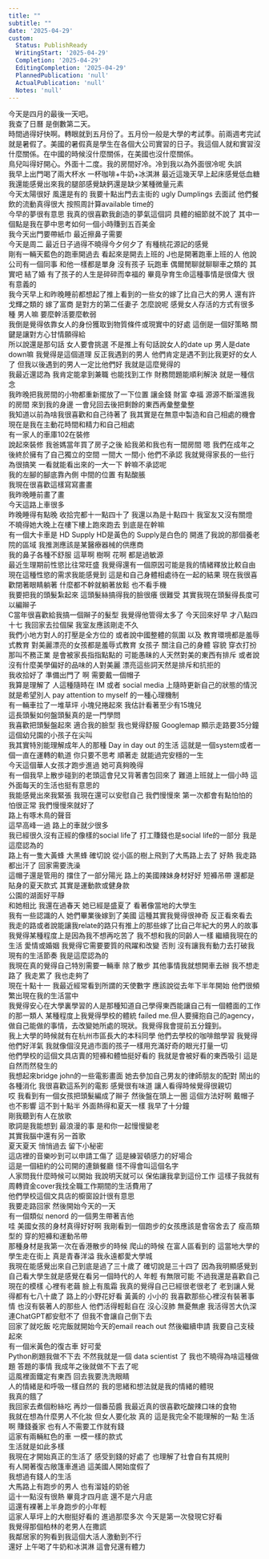 ```yaml
---      
title: ""      
subtitle: ""      
date: '2025-04-29'      
custom:      
  Status: PublishReady      
  WritingStart: '2025-04-29'      
  Completion: '2025-04-29'      
  EditingCompletion: '2025-04-29'      
  PlannedPublication: 'null'      
  ActualPublication: 'null'      
  Notes: 'null'      
---          
```

今天是四月的最後一天吧。          
我查了日曆 是倒數第二天。        
時間過得好快啊。轉眼就到五月份了。五月份一般是大學的考試季。前兩週考完試 就是暑假了。美國的暑假真是學生在各個大公司實習的日子。我這個人就和實習沒什麼關係。在中國的時候沒什麼關係，在美國也沒什麼關係。          
鳥兒叫得好開心。外面十二度。我的房間好冷。冷到我以為外面很冷呢 失誤          
我早上出門喝了兩大杯水 一杯咖啡+牛奶+冰淇淋 最近這幾天早上起床感覺低血糖 我還能感覺出來我的腿部感覺缺鈣還是缺少某種微量元素          
今天太陽很好 風還是有的 我要十點出門去主街的 ugly Dumplings 去面試 他們餐飲的流動真得很大 按照周計算available time的          
今早的夢很有意思 我真的很喜歡我創造的夢氣這個詞 具體的細節就不說了 其中一個點是我在夢中思考如何一個小時賺到五百美金          
我今天出門要帶紙巾 最近擦鼻子需要          
今天是周二 最近日子過得不曉得今夕何夕了 有種桃花源記的感覺           
剛有一輛天藍色的跑車開過去 看起來是開去上班的 J也是開著跑車上班的人 他說公司有一個同事 和他一樣都是單身 沒有孩子 玩跑車 偶爾閒聊就聊聊車之類的 其實吧 結了婚 有了孩子的人生是碎碎而幸福的 畢竟孕育生命這種事情是很偉大 很有意義的           
我今天早上和昨晚睡前都想起了推上看到的一些女的嫁了比自己大的男人 還有許戈輝之類的 嫁了富商 是對方的第二任妻子 怎麼說呢 感覺女人存活的方式有很多種 男人嘛 要麼幹活要麼軟弱          
我倒是覺得依靠女人的身份獲取到物質條件或現實中的好處 這倒是一個好策略 關鍵是讓對方心甘情願得給          
所以說還是那句話 女人要會挑選 不是推上有句話說女人的date up 男人是date down嘛 我覺得是這個道理 反正我遇到的男人 他們肯定是遇不到比我更好的女人了 但我以後遇到的男人一定比他們好 我就是這麼覺得的          
我最近還認為 我肯定能拿到兼職 也能找到工作 財務問題能順利解決 就是一種信念           
我昨晚把我房間的小物都重新擺放了一下位置 讓金錢 財富 幸福 源源不斷溜進我的房間 來到我的身邊 一會兒回去後把剩餘的東西再彙整彙整          
我知道以前為啥我很喜歡和自己待著了 我其實是在無意中製造和自己相處的機會 現在是我在主動花時間和精力和自己相處          
有一家人的車庫102在裝修          
說起來裝修 我爸媽當年買了房子之後 給我弟和我也有一間房間 嗯 我們在成年之後終於擁有了自己獨立的空間 一間大 一間小 他們不承認 我就覺得家長的一些行為很搞笑 一看就能看出來的一大一下 幹嘛不承認呢           
我的左腳的腳底靠內側 中間的位置 有點酸脹        
我現在很喜歡這樣寫寫畫畫        
我昨晚睡前畫了畫          
今天這路上車很多           
昨晚睡得有點晚 收拾完都十一點四十了 我還以為是十點四十 我室友又沒有關燈 不曉得她大晚上在樓下樓上跑來跑去 到底是在幹嘛          
有一個大卡車是 HD Supply HD是黃色的 Supply是白色的 開進了我說的那個養老院的區域 我推測應該是某醫療器械的供應商          
我的鼻子各種不舒服 這草啊 樹啊 花啊 都是過敏源          
最近生理期前性慾比往常旺盛 我覺得還有一個原因可能是我的情緒釋放比較自由 現在這種性慾的需求我能感覺到 這是和自己身體相處待在一起的結果 現在我很喜歡閉著眼睛躺著 什麼都不幹就躺著放鬆 也不看手機          
我要把我的頭髮紮起來 這頭髮絲搞得我的臉很癢 很難受 其實我現在頭髮得長度可以編辮子        
C當年很喜歡給我搞一個辮子的髮型 我覺得他管得太多了 今天回來好早 才八點四十七 我回家去拉個屎 我室友應該剛走不久          
我們小地方對人的打壓是全方位的 或者說中國整體的氛圍 以及 教育環境都是羞辱式教育 對美麗漂亮的女孩都是羞辱式教育 女孩子 關注自己的身體 容貌 穿衣打扮 那叫不務正業 是會被家長指指點點的 可能愚昧的人天然對美的東西有排斥 或者說沒有什麼美學偏好的品味的人對美麗 漂亮這些詞天然是排斥和抗拒的          
我收拾好了 準備出門了 啊 需要戴一個帽子          
我算是理解了 人這種隨時在 IM 或者 social media 上隨時更新自己的狀態的情況就是希望別人 pay attention to myself 的一種心理機制          
有一輛車拉了一堆草坪 小塊兒捲起來 我估計看著至少有15塊兒          
這長頭髮如何盤頭髮真的是一門學問          
我喜歡把頭髮盤起來 適合我的臉型 我也覺得舒服 Googlemap 顯示走路要35分鐘          
這個幼兒園的小孩子在尖叫          
我其實特別能理解成年人的那種 Day in day out 的生活 這就是一個system或者一個一直在運轉的軌道 你只要不思考 順著走 就能過完安穩的一生          
今天這個華人女孩才跑步進過 她可真夠晚得          
有一個我早上散步碰到的老頭這會兒又背著書包回來了 難道上班就上一個小時 這外面每天的生活也挺有意思的          
我能感覺出來我緊張 我現在還可以安慰自己 我們慢慢來 第一次都會有點怕怕的 怕很正常 我們慢慢來就好了          
路上有啄木鳥的聲音          
這早高峰一過 路上的車就少很多          
我已經很久沒有正經的像樣的social life了 打工賺錢也是social life的一部分 我是這麼認為的          
路上有一隻大黃蜂 大黑蜂 確切說 從小區的樹上飛到了大馬路上去了 好熱 我走路都出汗了 回家需要洗澡           
這帽子還是管用的 擋住了一部分陽光 路上的美國辣妹身材好好 短褲吊帶 還都是貼身的夏天款式 其實是運動款或健身款          
公園的湖面好平靜          
和她相比 我還在過春天 她已經是盛夏了 看著像當地的大學生          
我有一些認識的人 她們畢業後嫁到了美國 這種其實我覺得很神奇 反正看來看去 我走的路或者說能讓我relate的路只有推上的那些嫁了比自己年紀大的男人的故事           
我覺得某種程度上是因為我不想再吃苦了 我不想和我的同齡人一樣 繼續我現在的生活 愛情或婚姻 我覺得它需要要質的飛躍和改變 否則 沒有讓我有動力去打破我現有的生活節奏 我是這麼認為的          
我現在真的覺得自己特別需要一輛車 除了散步 其他事情我就想開車去辦 我不想走路了 我走累了 我也走夠了          
現在十點十一 我最近經常看到所謂的天使數字 應該說從去年下半年開始 他們很頻繁出現在我的生活當中          
我覺得安心在大學裏學習的人是那種知道自己學得東西能讓自己有一個體面的工作的那一類人 某種程度上我覺得學校的體統 failed me.但人要擁抱自己的agency，做自己能做的事情，去改變她所處的現狀。我覺得我會提前五分鐘到。          
我上大學的時候就有在杭州市區長大的本科同學 他們去學校的咖啡館學習 我覺得他們好洋氣 我就像個沒見過市面的孩子一樣用充滿好奇的眼光打量一切          
他們學校的這個文具店賣的短褲和體恤挺好看的 我就是會被好看的東西吸引 這是自然而然發生的          
我想起來bridge john的一些電影畫面 她去參加自己男友的律師朋友的配對 鬧出的各種消化 我很喜歡這系列的電影 感覺很有味道 讓人看得時候覺得很親切           
哎 我看到有一個女孩把頭髮編成了辮子 然後盤在頭上一圈 這個方法好啊 戴帽子也不影響 這不到十點半 外面熱得和夏天一樣 我早了十分鐘           
剛我聽到有人在放歌        
歌詞是我能想到 最浪漫的事 是和你一起慢慢變老          
其實我腦中還有另一首歌        
夏天夏天 悄悄過去 留下小秘密           
這店裡的音樂吵到可以申請工傷了 這是練習頓感力的好場合          
這是一個紐約的公司開的連鎖餐廳 怪不得會叫這個名字        
人家問我什麼時候可以開始 我說明天就可以 保佑讓我拿到這份工作 這樣子我就有周轉資金cover我找全職工作期間的生活費用了          
他們學校這個文具店的櫥窗設計很有意思        
我要走路回家 然後開始今天的一天          
有一個類似 nenord 的一個男生帶著吉他           
哇 美國女孩的身材真得好好啊 我剛看到一個跑步的女孩應該是會宿舍去了 瘦高類型的 穿的短褲和運動吊帶        
那種身材是我第一次在香港散步的時候 爬山的時候 在富人區看到的 這當地大學的學生走在街上 真是青春洋溢 我永遠都愛大學城          
我現在能感覺出來自己到底是過了三十歲了 確切說是三十四了 因為我明顯感覺到自己看大學生就是感覺在看另一個時代的人 年輕 有無限可能 不過我還是喜歡自己現在的模樣 心裡有老繭 臉上有風霜 我真的覺得自己已經很老很老了 老到讓人覺得都有七八十歲了 路上的小野花好看 黃黃的 小小的 我喜歡那些心裡沒有裝著事情 也沒有裝著人的那些人 他們活得輕鬆自在 沒心沒肺 無憂無慮 我活得苦大仇深 連ChatGPT都安慰不了 但我不會讓自己倒下去          
回家了就吃飯 吃完飯就開始今天的email reach out 然後繼續申請 我要自己支稜起來          
有一個米黃色的復古車 好可愛           
Python刷題我做不下去 不然我就是一個 data scientist 了 我也不曉得為啥這種做題 答題的事情 我成年之後就做不下去了呢          
這風裡面鐵定有東西 回去我要洗洗眼睛          
人的情緒是和呼吸一樣自然的 我的思緒和想法就是我的情緒的體現        
我真的餓了        
我回家去煮個粉絲吃 再炒一個番茄醬 我最近真的很喜歡吃酸辣口味的食物          
我就在想為什麼男人不化妝 但女人要化妝 真的 這是我完全不能理解的一點 生活啊 賺錢養家 也有人不需要工作就有錢          
這家有兩輛紅色的車 一模一樣的款式          
生活就是如此多樣          
我現在才開始真正的生活了 感受到錢的好處了 也理解了社會自有其規則        
有人開著復古敞篷車進過 這美國人開始度假了          
我想過有錢人的生活          
大馬路上有跑步的男人 也有溜娃的奶爸          
這十一點沒有很熱 畢竟才四月底 還不是六月底          
這還有裸著上半身跑步的小年輕          
這家人草坪上的大樹挺好看的 進過那麼多次 今天是第一次發現它好看          
我覺得那個柏林的老男人在撒謊           
我鄰居家的狗看到我這個大活人激動到不行          
還好 上午喝了牛奶和冰淇淋 這會兒還有體力          
      